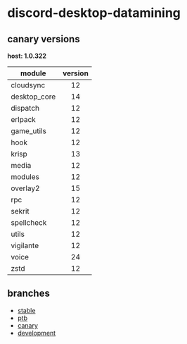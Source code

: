 # discord-desktop-datamining

## canary versions

**host: 1.0.322**

| module | version |
| ------ | :-----: |
| cloudsync | 12 |
| desktop_core | 14 |
| dispatch | 12 |
| erlpack | 12 |
| game_utils | 12 |
| hook | 12 |
| krisp | 13 |
| media | 12 |
| modules | 12 |
| overlay2 | 15 |
| rpc | 12 |
| sekrit | 12 |
| spellcheck | 12 |
| utils | 12 |
| vigilante | 12 |
| voice | 24 |
| zstd | 12 |

## branches

- [stable](https://github.com/OpenAsar/discord-desktop-datamining/tree/stable)
- [ptb](https://github.com/OpenAsar/discord-desktop-datamining/tree/ptb)
- [canary](https://github.com/OpenAsar/discord-desktop-datamining/tree/canary)
- [development](https://github.com/OpenAsar/discord-desktop-datamining/tree/development)